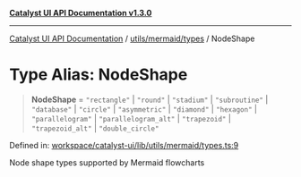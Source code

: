 [**Catalyst UI API Documentation v1.3.0**](../../../../README.md)

---

[Catalyst UI API Documentation](../../../../README.md) / [utils/mermaid/types](../README.md) / NodeShape

# Type Alias: NodeShape

> **NodeShape** = `"rectangle"` \| `"round"` \| `"stadium"` \| `"subroutine"` \| `"database"` \| `"circle"` \| `"asymmetric"` \| `"diamond"` \| `"hexagon"` \| `"parallelogram"` \| `"parallelogram_alt"` \| `"trapezoid"` \| `"trapezoid_alt"` \| `"double_circle"`

Defined in: [workspace/catalyst-ui/lib/utils/mermaid/types.ts:9](https://github.com/TheBranchDriftCatalyst/catalyst-ui/blob/main/lib/utils/mermaid/types.ts#L9)

Node shape types supported by Mermaid flowcharts
